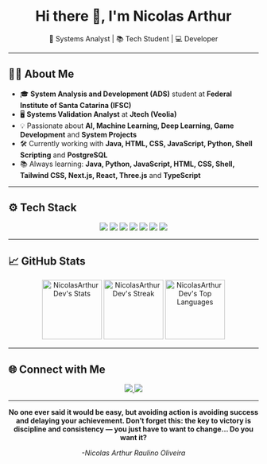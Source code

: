 <h1 align="center">Hi there 👋, I'm Nicolas Arthur</h1>

<p align="center">
  🚀 Systems Analyst | 📚 Tech Student | 💻 Developer  
</p>

---

## 👨‍💻 About Me

- 🎓 **System Analysis and Development (ADS)** student at **Federal Institute of Santa Catarina (IFSC)**
- 🖥️ **Systems Validation Analyst** at **Jtech (Veolia)**
- 💡 Passionate about **AI, Machine Learning, Deep Learning, Game Development** and **System Projects**
- 🛠️ Currently working with **Java, HTML, CSS, JavaScript, Python, Shell Scripting** and **PostgreSQL**
- 📚 Always learning: **Java, Python, JavaScript, HTML, CSS, Shell, Tailwind CSS, Next.js, React, Three.js** and **TypeScript**

---

## ⚙️ Tech Stack

<div align="center">
  <img src="https://img.shields.io/badge/Python-3776AB?style=for-the-badge&logo=python&logoColor=white" />
  <img src="https://img.shields.io/badge/Java-007396?style=for-the-badge&logo=java&logoColor=white" />
  <img src="https://img.shields.io/badge/JavaScript-F7DF1E?style=for-the-badge&logo=javascript&logoColor=black" />
  <img src="https://img.shields.io/badge/HTML5-E34F26?style=for-the-badge&logo=html5&logoColor=white" />
  <img src="https://img.shields.io/badge/CSS3-1572B6?style=for-the-badge&logo=css3&logoColor=white" />
  <img src="https://img.shields.io/badge/PostgreSQL-336791?style=for-the-badge&logo=postgresql&logoColor=white" />
  <img src="https://img.shields.io/badge/Shell_Scripting-4EAA25?style=for-the-badge&logo=gnu-bash&logoColor=white" />
</div>

---

## 📈 GitHub Stats

<div align="center">
  <img height="120em" src="https://github-readme-stats.vercel.app/api?username=NicolasArthurDev&theme=midnight-purple&show_icons=true&hide_border=true&count_private=true" alt="NicolasArthurDev's Stats"/>
  <img height="120em" src="https://github-readme-streak-stats.herokuapp.com/?user=NicolasArthurDev&theme=midnight-purple&hide_border=true" alt="NicolasArthurDev's Streak"/>
  <img height="120em" src="https://github-readme-stats.vercel.app/api/top-langs/?username=NicolasArthurDev&theme=midnight-purple&show_icons=true&hide_border=true&layout=compact" alt="NicolasArthurDev's Top Languages"/>
</div>



---


## 🌐 Connect with Me

<p align="center">
  <a href="https://www.linkedin.com/in/nicolas-arthur-raulino-oliveira/" target="_blank">
    <img src="https://img.shields.io/badge/LinkedIn-0A66C2?style=for-the-badge&logo=linkedin&logoColor=white" />
  </a>
  <a href="https://github.com/NicolasArthurDev" target="_blank">
    <img src="https://img.shields.io/badge/GitHub-171515?style=for-the-badge&logo=github&logoColor=white" />
  </a>
</p>

---

<p align="center"> <b>No one ever said it would be easy, but avoiding action is avoiding success and delaying your achievement. Don’t forget this: the key to victory is discipline and consistency — you just have to want to change… Do you want it? </b></p>
<p align="center"> <i>-Nicolas Arthur Raulino Oliveira</i> </p>
